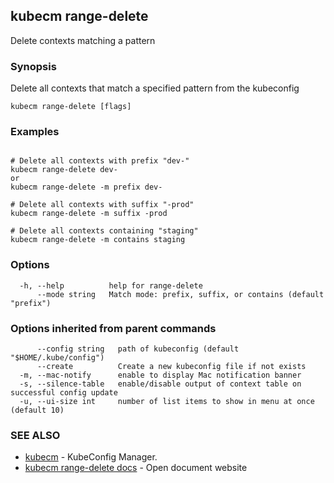 ## kubecm range-delete

Delete contexts matching a pattern

### Synopsis

Delete all contexts that match a specified pattern from the kubeconfig

```
kubecm range-delete [flags]
```

### Examples

```

# Delete all contexts with prefix "dev-"
kubecm range-delete dev-
or 
kubecm range-delete -m prefix dev-

# Delete all contexts with suffix "-prod"
kubecm range-delete -m suffix -prod

# Delete all contexts containing "staging"
kubecm range-delete -m contains staging

```

### Options

```
  -h, --help          help for range-delete
      --mode string   Match mode: prefix, suffix, or contains (default "prefix")
```

### Options inherited from parent commands

```
      --config string   path of kubeconfig (default "$HOME/.kube/config")
      --create          Create a new kubeconfig file if not exists
  -m, --mac-notify      enable to display Mac notification banner
  -s, --silence-table   enable/disable output of context table on successful config update
  -u, --ui-size int     number of list items to show in menu at once (default 10)
```

### SEE ALSO

* [kubecm](kubecm.md)	 - KubeConfig Manager.
* [kubecm range-delete docs](kubecm_range-delete_docs.md)	 - Open document website

